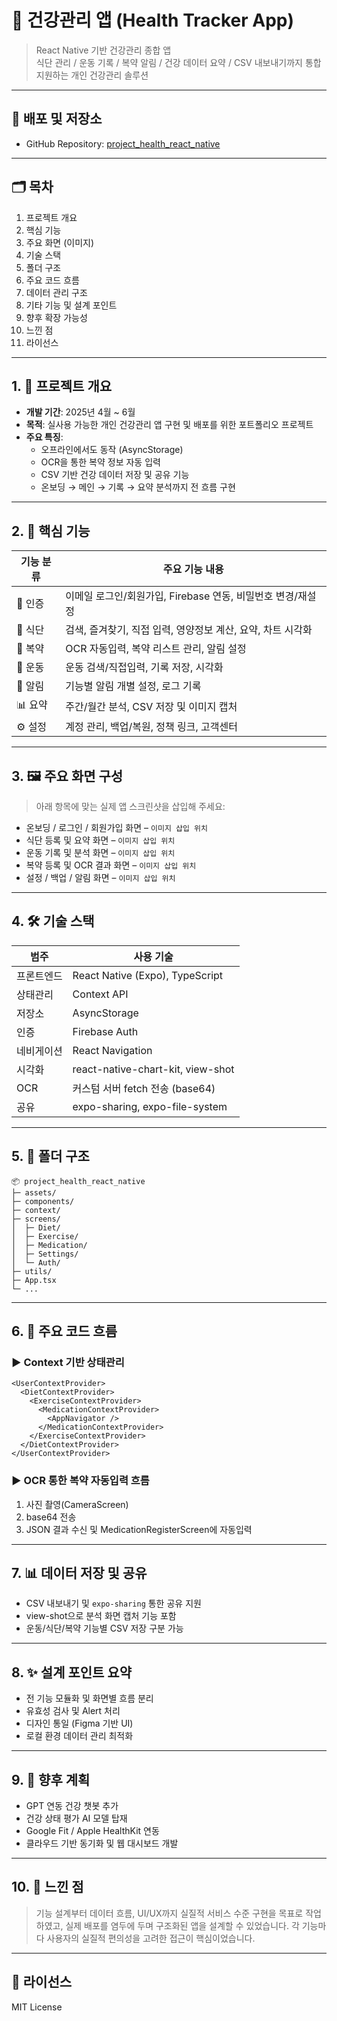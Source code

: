 # 📱 건강관리 앱 (Health Tracker App)

> React Native 기반 건강관리 종합 앱  
> 식단 관리 / 운동 기록 / 복약 알림 / 건강 데이터 요약 / CSV 내보내기까지 통합 지원하는 개인 건강관리 솔루션

---

## 🔗 배포 및 저장소

- GitHub Repository: [project_health_react_native](https://github.com/janghjun/project_health_react_native)

---

## 🗂️ 목차

1. 프로젝트 개요  
2. 핵심 기능  
3. 주요 화면 (이미지)  
4. 기술 스택  
5. 폴더 구조  
6. 주요 코드 흐름  
7. 데이터 관리 구조  
8. 기타 기능 및 설계 포인트  
9. 향후 확장 가능성  
10. 느낀 점  
11. 라이선스  

---

## 1. 📌 프로젝트 개요

- **개발 기간**: 2025년 4월 ~ 6월  
- **목적**: 실사용 가능한 개인 건강관리 앱 구현 및 배포를 위한 포트폴리오 프로젝트  
- **주요 특징**:  
  - 오프라인에서도 동작 (AsyncStorage)  
  - OCR을 통한 복약 정보 자동 입력  
  - CSV 기반 건강 데이터 저장 및 공유 기능  
  - 온보딩 → 메인 → 기록 → 요약 분석까지 전 흐름 구현  

---

## 2. 🔧 핵심 기능

| 기능 분류   | 주요 기능 내용 |
|-------------|----------------|
| 🔑 인증     | 이메일 로그인/회원가입, Firebase 연동, 비밀번호 변경/재설정 |
| 🥗 식단     | 검색, 즐겨찾기, 직접 입력, 영양정보 계산, 요약, 차트 시각화 |
| 💊 복약     | OCR 자동입력, 복약 리스트 관리, 알림 설정 |
| 🏃 운동     | 운동 검색/직접입력, 기록 저장, 시각화 |
| 🔔 알림     | 기능별 알림 개별 설정, 로그 기록 |
| 📊 요약     | 주간/월간 분석, CSV 저장 및 이미지 캡처 |
| ⚙️ 설정     | 계정 관리, 백업/복원, 정책 링크, 고객센터 |

---

## 3. 🖼 주요 화면 구성

> 아래 항목에 맞는 실제 앱 스크린샷을 삽입해 주세요:

- 온보딩 / 로그인 / 회원가입 화면 – `이미지 삽입 위치`
- 식단 등록 및 요약 화면 – `이미지 삽입 위치`
- 운동 기록 및 분석 화면 – `이미지 삽입 위치`
- 복약 등록 및 OCR 결과 화면 – `이미지 삽입 위치`
- 설정 / 백업 / 알림 화면 – `이미지 삽입 위치`

---

## 4. 🛠 기술 스택

| 범주        | 사용 기술 |
|-------------|-----------|
| 프론트엔드  | React Native (Expo), TypeScript |
| 상태관리    | Context API |
| 저장소      | AsyncStorage |
| 인증        | Firebase Auth |
| 네비게이션  | React Navigation |
| 시각화      | react-native-chart-kit, view-shot |
| OCR         | 커스텀 서버 fetch 전송 (base64) |
| 공유        | expo-sharing, expo-file-system |

---

## 5. 📁 폴더 구조

```
📦 project_health_react_native
├─ assets/
├─ components/
├─ context/
├─ screens/
│  ├─ Diet/
│  ├─ Exercise/
│  ├─ Medication/
│  ├─ Settings/
│  └─ Auth/
├─ utils/
├─ App.tsx
└─ ...
```

---

## 6. 🔄 주요 코드 흐름

### ▶ Context 기반 상태관리
```tsx
<UserContextProvider>
  <DietContextProvider>
    <ExerciseContextProvider>
      <MedicationContextProvider>
        <AppNavigator />
      </MedicationContextProvider>
    </ExerciseContextProvider>
  </DietContextProvider>
</UserContextProvider>
```

### ▶ OCR 통한 복약 자동입력 흐름
1. 사진 촬영(CameraScreen)
2. base64 전송
3. JSON 결과 수신 및 MedicationRegisterScreen에 자동입력

---

## 7. 📊 데이터 저장 및 공유

- CSV 내보내기 및 `expo-sharing` 통한 공유 지원  
- view-shot으로 분석 화면 캡처 기능 포함  
- 운동/식단/복약 기능별 CSV 저장 구분 가능

---

## 8. ✨ 설계 포인트 요약

- 전 기능 모듈화 및 화면별 흐름 분리
- 유효성 검사 및 Alert 처리
- 디자인 통일 (Figma 기반 UI)
- 로컬 환경 데이터 관리 최적화

---

## 9. 🚀 향후 계획

- GPT 연동 건강 챗봇 추가  
- 건강 상태 평가 AI 모델 탑재  
- Google Fit / Apple HealthKit 연동  
- 클라우드 기반 동기화 및 웹 대시보드 개발

---

## 10. 💬 느낀 점

> 기능 설계부터 데이터 흐름, UI/UX까지 실질적 서비스 수준 구현을 목표로 작업하였고, 실제 배포를 염두에 두며 구조화된 앱을 설계할 수 있었습니다. 각 기능마다 사용자의 실질적 편의성을 고려한 접근이 핵심이었습니다.

---

## 📜 라이선스

MIT License
